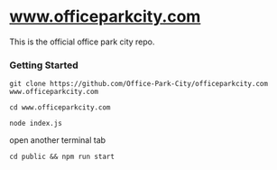 # www.officeparkcity.com

This is the official office park city repo.

### Getting Started

`git clone https://github.com/Office-Park-City/officeparkcity.com www.officeparkcity.com`

`cd www.officeparkcity.com`

`node index.js`

open another terminal tab

`cd public && npm run start`
